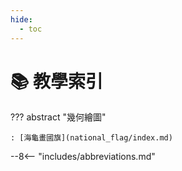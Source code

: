 ```yaml
---
hide:
  - toc
---
```


# 📚 教學索引

??? abstract "幾何繪圖"

    : [海龜畫國旗](national_flag/index.md)



--8<-- "includes/abbreviations.md"





